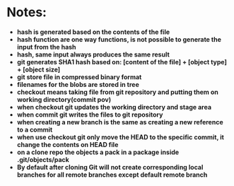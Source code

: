 # Notes:

- **hash is generated based on the contents of the file**
- **hash function are one way functions, is not possible to generate the input from the hash**
- **hash, same input always produces the same result**
- **git generates SHA1 hash based on: [content of the file] + [object type] + [object size]**
- **git store file in compressed binary format**
- **filenames for the blobs are stored in tree**
- **checkout means taking file from git repository and putting them on working directory(commit pov)**
- **when checkout git updates the working directory and stage area**
- **when commit git writes the files to git repository**
- **when creating a new branch is the same as creating a new reference to a commit**
- **when use checkout git only move the HEAD to the specific commit, it change the contents on HEAD file** 
- **on a clone repo the objects a pack in a package inside .git/objects/pack**
- **By default after cloning Git will not create corresponding local branches for all remote branches except default remote branch**